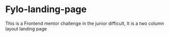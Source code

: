 # Fylo-landing-page
This is a Frontend mentor challenge in the junior difficult, It is a two column layout landing page
